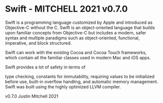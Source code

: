 # Swift - MITCHELL 2021 v0.7.0
Swift is a programming language customized by Apple and introduced as Objective-C without the C.
Swift is an object-oriented language that builds upon familiar concepts from Objective-C but includes a modern, safer syntax and multiple paradigms such as object-oriented, functional, imperative, and block structured.



Swift can work with the existing Cocoa and Cocoa Touch frameworks, which contain all the familiar classes used in modern Mac and iOS apps.




Swift provides a lot of safety in terms of

type checking,
constants for immutability,
requiring values to be initialized before use,
built-in overflow handling, and
automatic memory management.
Swift was built using the highly optimized LLVM compiler.



v0.7.0 Justin Mitchell 2021

